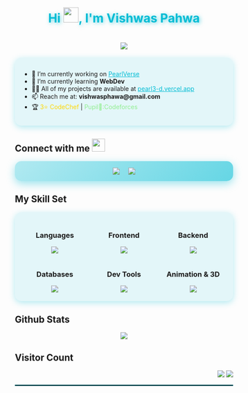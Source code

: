 <h1 align="center" style="color: #00bcd4; text-shadow: 2px 2px 10px rgba(0, 188, 212, 0.6);">
    Hi <img width="35" src="https://raw.githubusercontent.com/nixin72/nixin72/master/wave.gif">, I'm Vishwas Pahwa
</h1>

<h1 align="center">
    <img src="https://readme-typing-svg.herokuapp.com/?lines=A+passionate+Student+from+India;Web+Developer;Currently+learning+WebDev&center=true&size=20&color=00bcd4">
</h1>

<div style="background: rgba(0, 188, 212, 0.1); border-radius: 15px; padding: 15px; box-shadow: 0 4px 15px rgba(0, 188, 212, 0.3);">
<ul>
    <li>🔭 I’m currently working on <a href="https://github.com/ScorchedPearl/PearlVerse" style="color: #00bcd4;">PearlVerse</a></li>
    <li>🌱 I’m currently learning <strong>WebDev</strong></li>
    <li>👨‍💻 All of my projects are available at <a href="https://pearl3-d.vercel.app" style="color: #00bcd4;">pearl3-d.vercel.app</a></li>
    <li>📫 Reach me at: <strong>vishwasphawa@gmail.com</strong></li>
    <li>🏆 <span style="color: gold;">3⭐ CodeChef</span> | <span style="color: lightgreen;">Pupil💚:Codeforces</span></li>
</ul>
</div>

## Connect with me <img src="https://media.giphy.com/media/iY8CRBdQXODJSCERIr/giphy.gif" width="30" height="30" style="margin-right: 10px;">
<div align="center" style="display: flex; justify-content: center; gap: 20px; background: linear-gradient(135deg, rgba(0, 188, 212, 0.3), rgba(0, 188, 212, 0.6)); padding: 15px; border-radius: 15px; box-shadow: 0 6px 20px rgba(0, 188, 212, 0.4);">
    <a href="https://linkedin.com/in/vishwas-pahwa-694928328" target="_blank" style="text-decoration: none; transition: transform 0.3s ease-in-out;">
        <img src="https://img.shields.io/badge/LinkedIn-00bcd4?style=for-the-badge&logo=linkedin&logoColor=white" />
    </a>
    <a href="https://instagram.com/vishwas.16_0" target="_blank" style="text-decoration: none; transition: transform 0.3s ease-in-out;">
        <img src="https://img.shields.io/badge/Instagram-00bcd4?style=for-the-badge&logo=instagram&logoColor=white" />
    </a>
</div>

## My Skill Set
<div align="center" style="display: grid; grid-template-columns: repeat(auto-fit, minmax(120px, 1fr)); gap: 15px; background: rgba(0, 188, 212, 0.1); border-radius: 15px; padding: 20px; box-shadow: 0 4px 15px rgba(0, 188, 212, 0.3);">
    <div>
        <h3>Languages</h3>
        <img src="https://skillicons.dev/icons?i=cpp,python,js,ts,html,css" />
    </div>
    <div>
        <h3>Frontend</h3>
        <img src="https://skillicons.dev/icons?i=react,nextjs,tailwind,figma" />
    </div>
    <div>
        <h3>Backend</h3>
        <img src="https://skillicons.dev/icons?i=nodejs,express,graphql,websocket" />
    </div>
    <div>
        <h3>Databases</h3>
        <img src="https://skillicons.dev/icons?i=mongodb,postgresql,redis,supabase,prisma" />
    </div>
    <div>
        <h3>Dev Tools</h3>
        <img src="https://skillicons.dev/icons?i=turborepo,postman,vite,redux" />
    </div>
    <div>
        <h3>Animation & 3D</h3>
        <img src="https://skillicons.dev/icons?i=threejs,gsap,p5js" />
    </div>
</div>

## Github Stats
<div align="center">
    <img src="https://github-readme-stats.vercel.app/api?username=scorchedpearl&show_icons=true&theme=radical" />
</div>

## Visitor Count
<div align="right">
  <img src="https://komarev.com/ghpvc/?username=scorchedpearl&label=Visitors&color=00bcd4">
  <img src="https://img.shields.io/github/followers/scorchedpearl.svg?style=social&label=Follow">
</div>

<hr style="border: 1px solid rgba(0, 188, 212, 0.5);">
